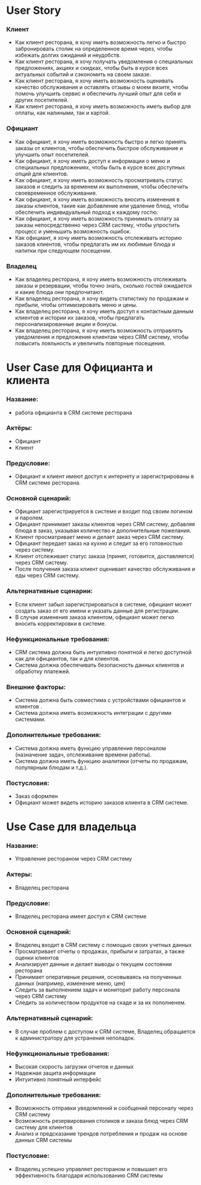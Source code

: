 # User Story

### Клиент
- Как клиент ресторана, я хочу иметь возможность легко и быстро забронировать столик на определенное время через, чтобы избежать долгих ожиданий и неудобств.
- Как клиент ресторана, я хочу получать уведомления о специальных предложениях, акциях и скидках, чтобы быть в курсе всех актуальных событий и сэкономить на своем заказе.
- Как клиент ресторана, я хочу иметь возможность оценивать качество обслуживания и оставлять отзывы о моем визите, чтобы помочь улучшить сервис и обеспечить лучший опыт для себя и других посетителей.
- Как клиент ресторана, я хочу иметь возможность иметь выбор для оплаты, как налиными, так и картой.
### Официант
- Как официант, я хочу иметь возможность быстро и легко принять заказы от клиентов, чтобы обеспечить быстрое обслуживание и улучшить опыт посетителей.
- Как официант, я хочу иметь доступ к информации о меню и специальных предложениях, чтобы быть в курсе всех доступных опций для клиентов.
- Как официант, я хочу иметь возможность просматривать статус заказов и следить за временем их выполнения, чтобы обеспечить своевременное обслуживание.
- Как официант, я хочу иметь возможность вносить изменения в заказы клиентов, такие как добавление или удаление блюд, чтобы обеспечить индивидуальный подход к каждому гостю.
- Как официант, я хочу иметь возможность принимать оплату за заказы непосредственно через CRM систему, чтобы упростить процесс и уменьшить возможность ошибок.
- Как официант, я хочу иметь возможность отслеживать историю заказов клиентов, чтобы предлагать им их любимые блюда и напитки при следующем посещении.
### Владелец
- Как владелец ресторана, я хочу иметь возможность отслеживать заказы и резервации, чтобы точно знать, сколько гостей ожидается и какие блюда они предпочитают.
- Как владелец ресторана, я хочу видеть статистику по продажам и прибыли, чтобы оптимизировать меню и цены.
- Как владелец ресторана, я хочу иметь доступ к контактным данным клиентов и истории их заказов, чтобы предлагать персонализированные акции и бонусы.
- Как владелец ресторана, я хочу иметь возможность отправлять уведомления и предложения клиентам через CRM систему, чтобы повысить лояльность и увеличить повторные посещения.

# User Case для Официанта и клиента 

### Название: 
- работа официанта в CRM системе ресторана

### Актёры:
- Официант
- Клиент

### Предусловие: 
- Официант и клиент имеют доступ к интернету и зарегистрированы в CRM системе ресторана.

### Основной сценарий:
- Официант зарегистрируется в системе и входит под своим логином и паролем.
- Официант принимает заказы клиентов через CRM систему, добавляя блюда в заказ, указывая количество и дополнительные пожелания.
- Клиент просматривает меню и делает заказ через CRM систему.
- Официант передает заказ на кухню и следит за его готовностью через систему.
- Клиент отслеживает статус заказа (принят, готовится, доставляется) через CRM систему.
- После получения заказа клиент оценивает качество обслуживания и еды через CRM систему.

### Альтернативные сценарии:
- Если клиент забыл зарегистрироваться в системе, официант может создать заказ от его имени и указать данные для регистрации.
- В случае изменения заказа клиентом, официант может легко вносить корректировки в системе.

### Нефункциональные требования:
- CRM система должна быть интуитивно понятной и легко доступной как для официантов, так и для клиентов.
- Система должна обеспечивать безопасность данных клиентов и обработку платежей.

### Внешние факторы:

- Система должна быть совместима с устройствами официантов и клиентов .
- Система должна иметь возможность интеграции с другими системами.

### Дополнительные требования:

- Система должна иметь функцию управления персоналом (назначение задач, отслеживание времени работы).
- Система должна иметь функцию аналитики (отчеты по продажам, популярным блюдам и т.д.).

### Постусловия:
- Заказ оформлен
- Официант может видеть историю заказов клиента в CRM системе.

# Use Case для владельца

### Название: 
- Управление рестораном через CRM систему

### Актеры:
- Владелец ресторана

### Предусловие:
- Владелец ресторана имеет доступ к CRM системе

### Основной сценарий:
- Владелец входит в CRM систему с помощью своих учетных данных
- Просматривает отчеты о продажах, прибыли и затратах, а также оценки клиентов
- Анализирует данные и делает выводы о текущем состоянии ресторана
- Принимает оперативные решения, основываясь на полученных данных (например, изменение меню, цен)
- Следить за выполнением задач и мониторит работу персонала через CRM систему
- Следить за количеством продуктов на скаде и за их пополненем. 

### Альтернативный сценарий:
- В случае проблем с доступом к CRM системе, Владелец обращается к администратору для устранения неполадок.

### Нефункциональные требования:

- Высокая скорость загрузки отчетов и данных
- Надежная защита информации
- Интуитивно понятный интерфейс

### Дополнительные требования:
- Возможность отправки уведомлений и сообщений персоналу через CRM систему
- Возможность резервирования столиков и заказа блюд через CRM систему для клиентов
- Анализ и предсказание трендов потребления и продаж на основе данных CRM системы

### Постусловие:
- Владелец успешно управляет рестораном и повышает его эффективность благодаря использованию CRM системы
